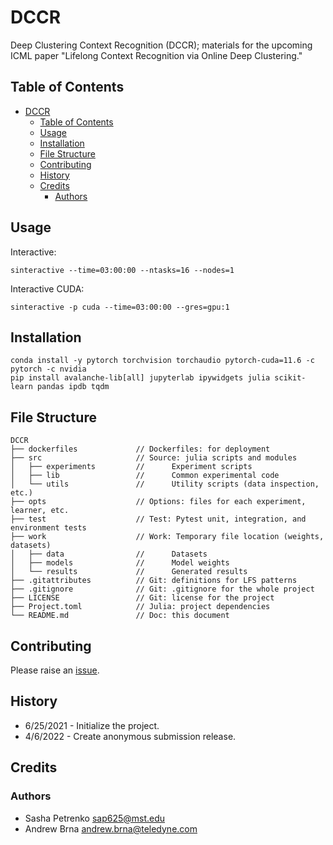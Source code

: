 # DCCR

Deep Clustering Context Recognition (DCCR); materials for the upcoming ICML paper "Lifelong Context Recognition via Online Deep Clustering."

[issues-url]: https://github.com/AP6YC/DCCR/issues

## Table of Contents

- [DCCR](#dccr)
  - [Table of Contents](#table-of-contents)
  - [Usage](#usage)
  - [Installation](#installation)
  - [File Structure](#file-structure)
  - [Contributing](#contributing)
  - [History](#history)
  - [Credits](#credits)
    - [Authors](#authors)

## Usage

Interactive:

```shell
sinteractive --time=03:00:00 --ntasks=16 --nodes=1
```

Interactive CUDA:

```shell
sinteractive -p cuda --time=03:00:00 --gres=gpu:1
```

## Installation

```shell
conda install -y pytorch torchvision torchaudio pytorch-cuda=11.6 -c pytorch -c nvidia
pip install avalanche-lib[all] jupyterlab ipywidgets julia scikit-learn pandas ipdb tqdm
```

## File Structure

```
DCCR
├── dockerfiles             // Dockerfiles: for deployment
├── src                     // Source: julia scripts and modules
│   ├── experiments         //      Experiment scripts
│   ├── lib                 //      Common experimental code
│   └── utils               //      Utility scripts (data inspection, etc.)
├── opts                    // Options: files for each experiment, learner, etc.
├── test                    // Test: Pytest unit, integration, and environment tests
├── work                    // Work: Temporary file location (weights, datasets)
│   ├── data                //      Datasets
│   ├── models              //      Model weights
│   └── results             //      Generated results
├── .gitattributes          // Git: definitions for LFS patterns
├── .gitignore              // Git: .gitignore for the whole project
├── LICENSE                 // Git: license for the project
├── Project.toml            // Julia: project dependencies
└── README.md               // Doc: this document
```

## Contributing

Please raise an [issue][issues-url].

## History

- 6/25/2021 - Initialize the project.
- 4/6/2022 - Create anonymous submission release.

## Credits

### Authors

- Sasha Petrenko <sap625@mst.edu>
- Andrew Brna <andrew.brna@teledyne.com>
